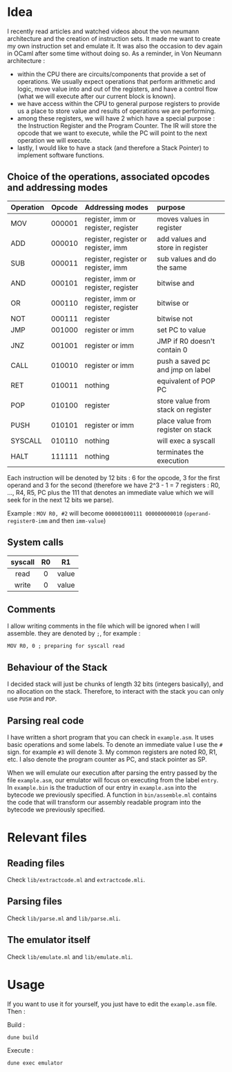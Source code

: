 # Idea 

I recently read articles and watched videos about the von neumann architecture and the creation of instruction sets. It made me want to create my own instruction set and emulate it. It was also the occasion to dev again in OCaml after some time without doing so.
As a reminder, in Von Neumann architecture :
- within the CPU there are circuits/components that provide a set of operations. We usually expect operations that perform arithmetic and logic, move value into and out of the registers, and have a control flow (what we will execute after our current block is known).
- we have access within the CPU to general purpose registers to provide us a place to store value and results of operations we are performing.
- among these registers, we will have 2 which have a special purpose : the Instruction Register and the Program Counter. The IR will store the opcode that we want to execute, while the PC will point to the next operation we will execute.
- lastly, I would like to have a stack (and therefore a Stack Pointer) to implement software functions.

## Choice of the operations, associated opcodes and addressing modes 

| Operation | Opcode | Addressing modes                    | purpose                            |
| :-------- | :----: | :---------------------------------- | :--------------------------------- |
| MOV       | 000001 | register, imm or register, register | moves values in register           |
| ADD       | 000010 | register, register or register, imm | add values and store in register   |
| SUB       | 000011 | register, register or register, imm | sub values and do the same         |
| AND       | 000101 | register, imm or register, register | bitwise and                        |
| OR        | 000110 | register, imm or register, register | bitwise or                         |
| NOT       | 000111 | register                            | bitwise not                        |
| JMP       | 001000 | register or imm                     | set PC to value                    |
| JNZ       | 001001 | register or imm                     | JMP if R0 doesn't contain 0        |
| CALL      | 010010 | register or imm                     | push a saved pc and jmp on label   |
| RET       | 010011 | nothing                             | equivalent of POP PC               |
| POP       | 010100 | register                            | store value from stack on register |
| PUSH      | 010101 | register or imm                     | place value from register on stack |
| SYSCALL   | 010110 | nothing                             | will exec a syscall                |
| HALT      | 111111 | nothing                             | terminates the execution           |

Each instruction will be denoted by 12 bits : 6 for the opcode, 3 for the first operand and 3 for the second (therefore we have 2^3 - 1 = 7 registers : R0, ..., R4, R5, PC plus the 111 that denotes an immediate value which we will seek for in the next 12 bits we parse).

Example :
`MOV R0, #2` will become `000001000111 000000000010`
                          (`operand-register0-imm` and then `imm-value`)

## System calls 

| syscall | R0 | R1             |
| :-----: | :-:| :------------: |
| read    | 0  | value          |
| write   | 0  | value          |

## Comments 

I allow writing comments in the file which will be ignored when I will assemble. they are denoted by `;`, for example :
```assembly
MOV R0, 0 ; preparing for syscall read
```

## Behaviour of the Stack 

I decided stack will just be chunks of length 32 bits (integers basically), and no allocation on the stack. Therefore, to interact with the stack you can only use `PUSH` and `POP`.

## Parsing real code 

I have written a short program that you can check in `example.asm`. It uses basic operations and some labels. To denote an immediate value I use the `#` sign. for example `#3` will denote 3.
My common registers are noted R0, R1, etc. I also denote the program counter as PC, and stack pointer as SP.

When we will emulate our execution after parsing the entry passed by the file `example.asm`, our emulator will focus on executing from the label `entry`.
In `example.bin` is the traduction of our entry in `example.asm` into the bytecode we previously specified. A function in `bin/assemble.ml` contains the code that will transform our assembly readable program into the bytecode we previously specified.

# Relevant files

## Reading files 

Check `lib/extractcode.ml` and `extractcode.mli`.

## Parsing files 

Check `lib/parse.ml` and `lib/parse.mli`.

## The emulator itself

Check `lib/emulate.ml` and `lib/emulate.mli`.

# Usage

If you want to use it for yourself, you just have to edit the `example.asm` file. Then :

Build :
```bash
dune build 
```

Execute :
```bash 
dune exec emulator
```
